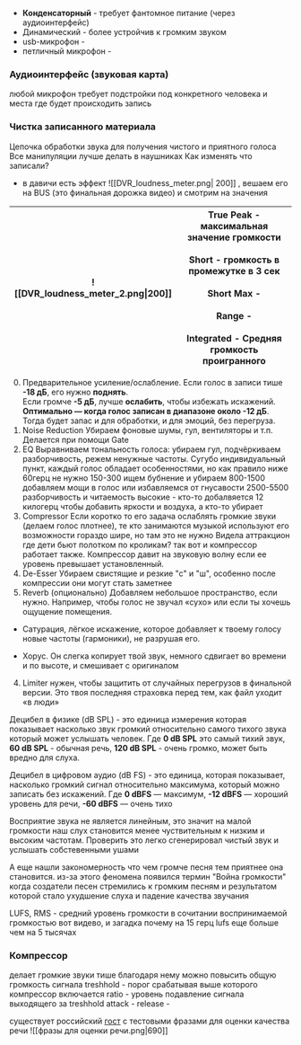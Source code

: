 - **Конденсаторный** - требует фантомное питание (через аудиоинтерфейс)
- Динамический - более устройчив к громким звуком
- usb-микрофон - 
- петличный микрофон - 

### Аудиоинтерфейс (звуковая карта)

любой микрофон требует подстройки под конкретного человека и места где будет происходить запись
### Чистка записанного материала 
Цепочка обработки звука для получения чистого и приятного голоса 
Все манипуляции лучше делать в наушниках
Как изменять что записали?
- в давичи есть эффект ![[DVR_loudness_meter.png| 200]] , вешаем его на BUS (это финальная дорожка видео) и смотрим на значения
 

| ![[DVR_loudness_meter_2.png\|200]] | True Peak - максимальная значение громкости<br><br>Short - громкость в промежутке в 3 сек<br><br>Short Max - <br><br>Range - <br><br>Integrated - Средняя громкость проигранного    |
| ----------------------------------------- | -------------------------------------------------------------------------------------------------------------------------------------------------------------------------------- |


0. Предварительное усиление/ослабление. 
Если голос в записи тише **-18 дБ**, его нужно **поднять**.  
Если громче **-5 дБ**, лучше **ослабить**, чтобы избежать искажений.  
**Оптимально — когда голос записан в диапазоне около -12 дБ**. Тогда будет запас и для обработки, и для эмоций, без перегруза.
1. Noise Reduction
Убираем фоновые шумы, гул, вентиляторы и т.п. Делается при помощи Gate
2. EQ 
Выравниваем тональность голоса: убираем гул, подчёркиваем разборчивость, режем ненужные частоты. 
Сугубо индивидуальный пункт, каждый голос обладает особенностями, но как правило ниже 60герц не нужно
150-300 ищем бубнение и убираем
800-1500 добавляем мощи в голос или избавляемся от гнусавости
2500-5500 разборчивость и читаемость
высокие - кто-то добалвяется 12 килогерц чтобы добавить яркости и воздуха, а кто-то убирает 
3. Compressor
Если коротко то его задача ослаблять громкие звуки (делаем голос плотнее), те кто занимаются музыкой используют его возможности гораздо шире, но там это не нужно
Видела аттракцион где дети бьют полотком по кроликам? так вот и компрессор работает также. Компрессор давит на звуковую волну если ее уровень превышает установленный.
4. De-Esser
Убираем свистящие и резкие "с" и "ш", особенно после компрессии они могут стать заметнее
5. Reverb (опционально)
Добавляем небольшое пространство, если нужно. Например, чтобы голос не звучал «сухо» или если ты хочешь ощущение помещения.
+ Сатурация, лёгкое искажение, которое добавляет к твоему голосу новые частоты (гармоники), не разрушая его.
- Хорус. Он слегка копирует твой звук, немного сдвигает во времени и по высоте, и смешивает с оригиналом

4. Limiter
нужен, чтобы защитить от случайных перегрузов в финальной версии. Это твоя последняя страховка перед тем, как файл уходит «в люди»

Децибел в физике (dB SPL) - это единица измерения которая показывает насколько звук громкий относительно самого тихого звука который может услышать человек. Где **0 dB SPL** это самый тихий звук, **60 dB SPL** - обычная речь, **120 dB SPL** - очень громко, может быть вредно для слуха.

Децибел в цифровом аудио (dB FS) - это единица, которая показывает, насколько громкий сигнал относительно максимума, который можно записать без искажений. Где **0 dBFS** — максимум, **-12 dBFS** — хороший уровень для речи, **-60 dBFS** — очень тихо

Восприятие звука не является линейным, это значит на малой громкости наш слух становится менее чуствительным к низким и высоким частотам. Проверить это легко сгенерировал чистый звук и услышать собстевенными ушами

А еще нашли закономерность что чем громче песня тем приятнее она становится. из-за этого феномена появился термин "Война громкости" когда создатели песен стремились к громким песням и результатом которой стало ухудшение слуха и падение качества звучания

LUFS, RMS - средний уровень громкости в сочитании воспринимаемой громкостью
вот видево, и загадка почему на 15 герц lufs еще больше чем на 5 тысячах
### Компрессор
делает громкие звуки тише
благодаря нему можно повысить общую громкость сигнала
treshhold - порог срабатывая выше которого компрессор включается
ratio - уровень подавление сигнала выходящего за treshhold
attack -
release - 

существует российский [гост](https://docs.cntd.ru/document/1200027288) c тестовыми фразами для оценки качества речи
![[фразы для оценки речи.png|690]]